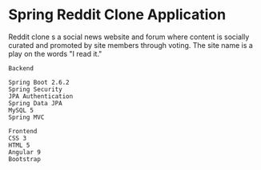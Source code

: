 # Spring Reddit Clone Application
Reddit clone s a social news website and forum where content is socially curated and promoted by
site members through voting. The site name is a play on the words "I read it."

```
Backend

Spring Boot 2.6.2
Spring Security
JPA Authentication 
Spring Data JPA 
MySQL 5
Spring MVC

Frontend
CSS 3
HTML 5
Angular 9
Bootstrap


